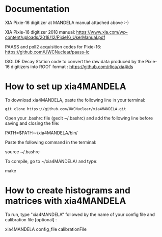 # Documentation

XIA Pixie-16 digitizer at MANDELA manual attached above :-)

XIA Pixie-16 digitizer 2018 manual: https://www.xia.com/wp-content/uploads/2018/12/Pixie16_UserManual.pdf

PAASS and poll2 acquisition codes for Pixie-16: https://github.com/UWCNuclear/paass-lc

ISOLDE Decay Station code to convert the raw data produced by the Pixie-16 digitizers into ROOT format : https://github.com/rlica/xia4ids

# How to set up xia4MANDELA

To download xia4MANDELA, paste the following line in your terminal:

    git clone https://github.com/UWCNuclear/xia4MANDELA.git

Open your .bashrc file (gedit ~/.bashrc) and add the following line before saving and closing the file:

   PATH=$PATH:~/xia4MANDELA/bin/

Paste the following command in the terminal:

   source ~/.bashrc

To compile, go to ~/xia4MANDELA/ and type:

   make
   
# How to create histograms and matrices with xia4MANDELA

To run, type "xia4MANDELA" followed by the name of your config file and calibration file [optional] :

   xia4MANDELA config_file calibrationFile

